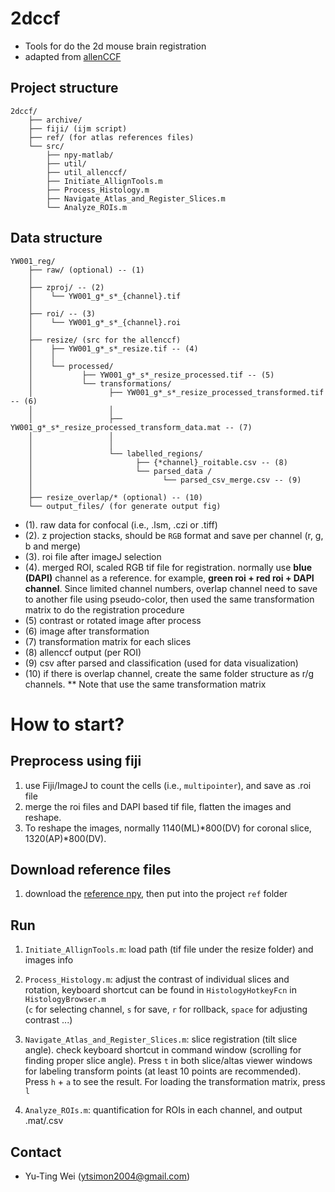 2dccf
======

* Tools for do the 2d mouse brain registration
* adapted from [allenCCF](https://github.com/cortex-lab/allenCCF)


## Project structure
    2dccf/
        ├── archive/ 
        ├── fiji/ (ijm script)
        ├── ref/ (for atlas references files)
        └── src/
            ├── npy-matlab/
            ├── util/
            ├── util_allenccf/
            ├── Initiate_AllignTools.m
            ├── Process_Histology.m
            ├── Navigate_Atlas_and_Register_Slices.m
            └── Analyze_ROIs.m

## Data structure

    YW001_reg/
        ├── raw/ (optional) -- (1)
        │
        ├── zproj/ -- (2)
        │    └── YW001_g*_s*_{channel}.tif
        │
        ├── roi/ -- (3)
        │    └── YW001_g*_s*_{channel}.roi  
        │
        ├── resize/ (src for the allenccf) 
        │    ├── YW001_g*_s*_resize.tif -- (4)
        │    │ 
        │    └── processed/
        │           ├── YW001_g*_s*_resize_processed.tif -- (5)
        │           └── transformations/
        │                 ├── YW001_g*_s*_resize_processed_transformed.tif -- (6)
        │                 │
        │                 ├── YW001_g*_s*_resize_processed_transform_data.mat -- (7)
        │                 │
        │                 │ 
        │                 └── labelled_regions/
        │                       ├── {*channel}_roitable.csv -- (8) 
        │                       └── parsed_data / 
        │                             └── parsed_csv_merge.csv -- (9)
        │
        ├── resize_overlap/* (optional) -- (10)
        └── output_files/ (for generate output fig)

* (1). raw data for confocal (i.e., .lsm, .czi or .tiff)
* (2). z projection stacks, should be `RGB` format and save per channel (r, g, b and merge)
* (3). roi file after imageJ selection
* (4). merged ROI, scaled RGB tif file for registration. normally use **blue (DAPI)** channel as a reference.
  for example, **green roi + red roi + DAPI channel**. Since limited channel numbers, overlap channel need to save to
  another file using pseudo-color, then used the same transformation matrix to do the registration procedure
* (5) contrast or rotated image after process
* (6) image after transformation
* (7) transformation matrix for each slices
* (8) allenccf output (per ROI)
* (9) csv after parsed and classification (used for data visualization)
* (10) if there is overlap channel, create the same folder structure as r/g channels. ** Note that use the same transformation matrix

# How to start?
## Preprocess using fiji
1. use Fiji/ImageJ to count the cells (i.e., `multipointer`), and save as .roi file
2. merge the roi files and DAPI based tif file, flatten the images and reshape. 
3. To reshape the images, normally 1140(ML)*800(DV) for coronal slice, 1320(AP)*800(DV).

## Download reference files
1. download the [reference npy](http://data.cortexlab.net/allenCCF/), then put into the project `ref` folder

## Run 
1. `Initiate_AllignTools.m`: load path (tif file under the resize folder) and images info

2. `Process_Histology.m`: adjust the contrast of individual slices and rotation, 
keyboard shortcut can be found in `HistologyHotkeyFcn` in `HistologyBrowser.m`\
   (`c` for selecting channel, `s` for save, `r` for rollback, `space` for adjusting contrast ...)

3. `Navigate_Atlas_and_Register_Slices.m`: slice registration (tilt slice angle). check keyboard shortcut in command window
   (scrolling for finding proper slice angle). Press `t` in both slice/altas viewer windows for labeling transform points (at least 10 points are recommended).
   Press `h` + `a` to see the result. For loading the transformation matrix, press `l`

4. `Analyze_ROIs.m`: quantification for ROIs in each channel, and output .mat/.csv 


## Contact
- Yu-Ting Wei (ytsimon2004@gmail.com)
